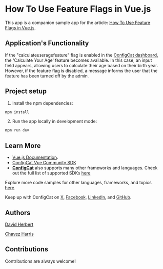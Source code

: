 # How To Use Feature Flags in Vue.js

This app is a companion sample app for the article: [How To Use Feature Flags in Vue.js](https://configcat.com/blog/2022/01/28/how-to-use-feature-flag-in-vuejs/).

## Application's Functionality

If the "calculateuseragefeature" flag is enabled in the [ConfigCat dashboard](https://app.configcat.com), the 'Calculate Your Age' feature becomes available. In this case, an input field appears, allowing users to calculate their age based on their birth year. However, if the feature flag is disabled, a message informs the user that the feature has been turned off by the admin.

## Project setup

1. Install the npm dependencies:

```sh
npm install
```

2. Run the app locally in development mode:

```sh
npm run dev
```

## Learn More

- [Vue.js Documentation](https://vuejs.org/guide/introduction.html).
- [ConfigCat Vue Community SDK](https://configcat.com/docs/sdk-reference/community/vue/)
- [**ConfigCat**](https://configcat.com) also supports many other frameworks and languages. Check out the full list of supported SDKs [here](https://configcat.com/docs/sdk-reference/overview/)

Explore more code samples for other languages, frameworks, and topics [here](https://github.com/configcat-labs).

Keep up with ConfigCat on [X](https://x.com/configcat), [Facebook](https://www.facebook.com/configcat), [LinkedIn](https://www.linkedin.com/company/configcat/), and [GitHub](https://github.com/configcat).

## Authors

[David Herbert](https://github.com/DaveyHert)

[Chavez Harris](https://github.com/codedbychavez)

## Contributions

Contributions are always welcome!
